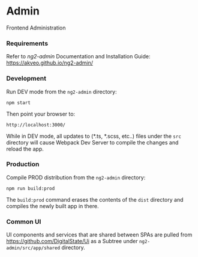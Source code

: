 # Admin
Frontend Administration

### Requirements

Refer to *ng2-admin* Documentation and Installation Guide: https://akveo.github.io/ng2-admin/

### Development
Run DEV mode from the `ng2-admin` directory:

```
npm start
```

Then point your browser to:
```
http://localhost:3000/
```

While in DEV mode, all updates to (*.ts, *.scss, etc..) files under the `src` directory will cause Webpack Dev Server to compile the changes and reload the app.


### Production
Compile PROD distribution from the `ng2-admin` directory:

```
npm run build:prod
```

The `build:prod` command erases the contents of the `dist` directory and compiles the newly built app in there.


### Common UI

UI components and services that are shared between SPAs are pulled from https://github.com/DigitalState/Ui as a Subtree under `ng2-admin/src/app/shared` directory.

